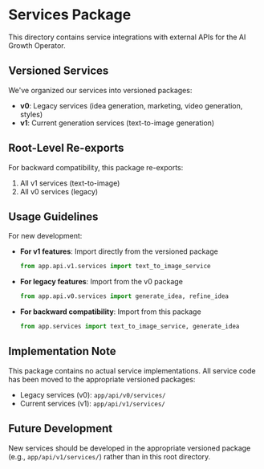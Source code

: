 # Services Package

This directory contains service integrations with external APIs for the AI Growth Operator.

## Versioned Services

We've organized our services into versioned packages:

- **v0**: Legacy services (idea generation, marketing, video generation, styles)
- **v1**: Current generation services (text-to-image generation)

## Root-Level Re-exports

For backward compatibility, this package re-exports:

1. All v1 services (text-to-image)
2. All v0 services (legacy)

## Usage Guidelines

For new development:

- **For v1 features**: Import directly from the versioned package
  ```python
  from app.api.v1.services import text_to_image_service
  ```

- **For legacy features**: Import from the v0 package
  ```python
  from app.api.v0.services import generate_idea, refine_idea
  ```

- **For backward compatibility**: Import from this package
  ```python
  from app.services import text_to_image_service, generate_idea
  ```

## Implementation Note

This package contains no actual service implementations. All service code has been moved to the appropriate versioned packages:

- Legacy services (v0): `app/api/v0/services/`
- Current services (v1): `app/api/v1/services/`

## Future Development

New services should be developed in the appropriate versioned package (e.g., `app/api/v1/services/`) rather than in this root directory. 